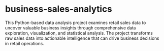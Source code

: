 # business-sales-analytics
This Python-based data analysis project examines retail sales data to uncover valuable business insights through comprehensive data exploration, visualization, and statistical analysis. The project transforms raw sales data into actionable intelligence that can drive business decisions in retail operations.
